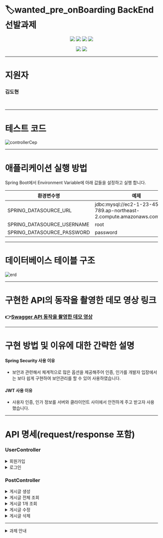 
# 🏷️wanted_pre_onBoarding BackEnd 선발과제

<div align="center">
 <img src="https://img.shields.io/badge/SpringBoot-6DB33F.svg?logo=Spring-Boot&logoColor=white" />
 <img src="https://img.shields.io/badge/SpringBoot-6DB33F.svg?logo=Spring-Boot&logoColor=white" />
 <img src="https://img.shields.io/badge/SpringSecurity-6DB33F.svg?logo=Spring-Security&logoColor=white" />
 <img src="https://img.shields.io/badge/MySQL-3776AB.svg?logo=MySql&logoColor=white" />

[//]: # ( <img src="https://img.shields.io/badge/Docker-2496ED.svg?logo=Docker&logoColor=white" />)
 <img src="https://img.shields.io/badge/AmazonEC2-FF9900.svg?logo=Amazon-EC2&logoColor=white" />
 <img src="https://img.shields.io/badge/Gradle-02303A.svg?logo=Gradle&logoColor=white" />

</div>

---

# 지원자
### 김도현

<br>

---

# 테스트 코드
![controllerCep](https://github.com/KimDohyoun79/wanted-pre-onboarding-backend/assets/57426594/b65b9460-996d-443c-893e-5f37222f90ff)


--- 

# 애플리케이션 실행 방법

Spring Boot에서 Environment Variable에 아래 값들을 설정하고 실행 합니다.


|환경변수명| 예제                                                                        |
|---|---------------------------------------------------------------------------|
|SPRING_DATASOURCE_URL| jdbc:mysql://ec2-1-23-456-789.ap-northeast-2.compute.amazonaws.com/wanted |
|SPRING_DATASOURCE_USERNAME| root                                                                      |
|SPRING_DATASOURCE_PASSWORD| password                                                                  |


--- 

# 데이터베이스 테이블 구조
![erd](https://github.com/KimDohyoun79/wanted-pre-onboarding-backend/assets/57426594/d2537358-be96-45dc-a785-9a9e5316adac)

--- 

# 구현한 API의 동작을 촬영한 데모 영상 링크

### 👉[Swagger API 동작을 촬영한 데모 영상](https://youtu.be/z-ZeVZ3FZ0Y)

--- 

# 구현 방법 및 이유에 대한 간략한 설명

#### Spring Security 사용 이유
- 보안과 관련해서 체계적으로 많은 옵션을 제공해주어 인증, 인가를 개발자 입장에서는 보다 쉽게 구현하여 보안관리를 할 수 있어 사용하였습니다.

#### JWT 사용 이유
- 사용자 인증, 인가 정보를 서버와 클라이언트 사이에서 안전하게 주고 받고자 사용했습니다.

--- 

# API 명세(request/response 포함)

### UserController

<details>
<summary>회원가입 </summary>
<div markdown="1">

- [POST] `/api/v1/users/signup`
  - #### Request
  ```json
    {
      "email" : "dokim123@naver.com",
      "password" : "dokim12345",
      "userName": "dokim"
    }
    ```
  - #### Response 성공
  ```json
  {
      "id": 1,
      "email": "dokim123@naver.com",
      "userName": "dokim"
  }
    ```
  
</div>
</details>


<details>
<summary> 로그인 </summary>
<div markdown="1">

- [POST] `/api/v1/users/login`
  - #### Request
  ```json
  {
      "email" : "dokim123@naver.com",
      "password" : "dokim12345"
  }
  ```

  - #### Response 성공
  ```json
  {
      "jwt": "eyJhbGciOiJIUzI1NiJ9.eyJlbWFpbCI6InN0cmluZzEyQDEyIiwiaWF0IjoxNjkyMTkxMjE1LCJleHAiOjE2OTIxOTQ4MTV9.LQmSW0w0-AAJoA8LoaQ_gjzej3dTUXNoVixeXx3LnV4"
  }
  ```

</div>
</details>


### PostController

<details>
<summary> 게시글 생성 </summary>
<div markdown="1">

- [POST] `/api/v1/posts/createPost`
  - #### Request
  ```json
  {
    "title": "안녕하세요",
    "body": "만나서 반갑습니다."
  }
  ```

  - #### Response 성공
  ```json
  {
    "message": "게시글 등록 완료",
    "postId": 1
  }
  ```

</div>
</details>


<details>
<summary> 게시글 전체 조회 </summary>
<div markdown="1">

- [GET] `/api/v1/posts`
  - #### Response 성공
  ```json
  

  {
    "id": 10,
    "title": "string",
    "body": "string",
    "userEmail": "string123@naver.com",
    "createdAt": "2023-08-16 21:34:09",
    "lastModifiedAt": ""
  },
  {
    "id": 9,
    "title": "string",
    "body": "string",
    "userEmail": "string123@naver.com",
    "createdAt": "2023-08-16 21:34:09",
    "lastModifiedAt": ""
  },
  {
    "id": 8,
    "title": "string",
    "body": "string",
    "userEmail": "string123@naver.com",
    "createdAt": "2023-08-16 21:34:08",
    "lastModifiedAt": ""
  },
  {
    "id": 7,
    "title": "string",
    "body": "string",
    "userEmail": "string123@naver.com",
    "createdAt": "2023-08-16 21:34:08",
    "lastModifiedAt": ""
  },
  {
    "id": 6,
    "title": "string",
    "body": "string",
    "userEmail": "string123@naver.com",
    "createdAt": "2023-08-16 21:34:07",
    "lastModifiedAt": ""
  },
  {
    "id": 5,
    "title": "string",
    "body": "string",
    "userEmail": "string123@naver.com",
    "createdAt": "2023-08-16 21:34:07",
    "lastModifiedAt": ""
  },
  {
    "id": 4,
    "title": "string",
    "body": "string",
    "userEmail": "string123@naver.com",
    "createdAt": "2023-08-16 21:34:06",
    "lastModifiedAt": ""
  },
  {
    "id": 3,
    "title": "string",
    "body": "string",
    "userEmail": "string123@naver.com",
    "createdAt": "2023-08-16 21:34:06",
    "lastModifiedAt": ""
  },
  {
    "id": 2,
    "title": "string",
    "body": "string",
    "userEmail": "string123@naver.com",
    "createdAt": "2023-08-16 21:34:04",
    "lastModifiedAt": ""
  },
  {
    "id": 1,
    "title": "안녕하세요",
    "body": "만나서 반갑습니다.",
    "userEmail": "string12@12",
    "createdAt": "2023-08-16 22:18:57",
    "lastModifiedAt": ""
  }

  ```

</div>
</details>


<details>
<summary> 게시글 1개 조회 </summary>
<div markdown="1">

- [GET] `/api/v1/posts/{postId}`

  - #### Response 성공
  ```json
  {
    "id": 10,
    "title": "string",
    "body": "string",
    "userEmail": "string123@naver.com",
    "createdAt": "2023-08-16 21:34:09",
    "lastModifiedAt": ""
  }
  ```

</div>
</details>


<details>
<summary> 게시글 수정 </summary>
<div markdown="1">

- [PUT] `/api/v1/posts/{postId}`
  - #### Request
  ```json
  {
    "title": "update title",
    "body": "update body"
  }
  ```

  - #### Response 성공
  ```json
  {
    "message": "게시물 수정 완료",
    "postId": 1
  }
  ```

</div>
</details>


<details>
<summary> 게시글 삭제 </summary>
<div markdown="1">

- [DELETE] `/api/v1/posts/{postId}`

  - #### Response 성공
  ```json
  {
    "message": "게시물 삭제 완료",
    "postId": 11
  }
  ```

</div>
</details>


---


<details>
<summary> 과제 안내 </summary>
<div markdown="1">

#### [원티드 프리온 보딩 인턴쉽 8월](https://www.wanted.co.kr/events/pre_ob_be_6#noticeContainer)
#### [과제 내용 링크](https://github.com/lordmyshepherd-edu/wanted-pre-onboardung-backend-selection-assignment#readme)
  <details>
  <summary> 과제 내용 </summary>
  <div markdown="1">

# 원티드 프리온보딩 백엔드 인턴십 - 선발 과제
<br></br>
## 1. 과제 안내
### 과제 안내

- 본 과제는 원티드 프리온보딩 백엔드 인턴십 과정 이수를 위한 최소한의 수준을 파악하고, 교육생 선별을 목적으로 합니다.
- 교육생은 Python/Flask, Python/Django, JavaScript/Express, Java/Spring Boot 중 기술 스택을 선택하여, 게시판을 관리하는 RESTful API를 개발하고 그 결과를 제출해야 합니다. (3. API 요구사항 참고)
- 데이터 저장소로는 MySQL 8.0 버전의 관계형데이터베이스를 사용해주세요.
- API의 정상 동작 여부, 작성된 코드의 품질, Git & Github의 사용 수준 등이 평가 기준이 됩니다.
- 요구사항에 맞게 API를 만든 후에 아래의 기능을 추가할 경우 가산점이 주어집니다.
  - 통합 테스트 또는 단위 테스트 코드를 추가한 경우
  - docker compose를 이용하여 애플리케이션 환경을 구성한 경우 (README.md 파일에 docker-compose 실행 방법 반드시 기입)
  - 클라우드 환경(AWS, GCP)에 배포 환경을 설계하고 애플리케이션을 배포한 경우 (README.md 파일에 배포된 API 주소와 설계한 AWS 환경 그림으로 첨부)
- 진행 중 발생하는 문의사항은 이 레포지토리의 Issue로 등록해주세요.

### 과제 제출 필수 사항

- 과제의 소스코드는 반드시 본인의 GitHub 레포지토리에 **Public**으로 설정하여 업로드 해주세요.
- 레파지토리의 이름은 `wanted-pre-onboarding-backend`로 지정해야 합니다.
- README.md 파일에는 다음과 같은 사항들이 포함되어야 합니다:
  - 지원자의 성명
  - 애플리케이션의 실행 방법 (엔드포인트 호출 방법 포함)
  - 데이터베이스 테이블 구조
  - 구현한 API의 동작을 촬영한 데모 영상 링크
  - 구현 방법 및 이유에 대한 간략한 설명
  - API 명세(request/response 포함)
- 과제 제출은 참가 신청 시 수행한 과제의 레포지토리 주소를 제출하면 됩니다.

<br></br>
## 2. 주의 사항
- 제출한 링크가 잘못되었거나, 레파지토리에 접근할 수 없는 경우에는 탈락 처리됩니다.
- “과제 제출 필수 사항”을 준수하지 않을 경우에도 탈락 처리됩니다.
- 레파지토리에 접속했을 때 바로 소스코드가 보일 수 있도록 해주세요. 불필요한 depth는 허용되지 않습니다.
- 과제 제출 후에는 코드 변경을 지양해주시고, 평가와 무관하게 수정을 하고 싶을 경우 default branch(master or main)가 아닌 별도의 브랜치에서 작업해주세요.

<br></br>
## 3. API 요구 사항
게시판을 관리하는 RESTful API를 개발해 주세요. 이때, 다음의 기능을 구현해야 합니다. 데이터베이스의 테이블 설계는 지원자분의 판단에 맡겨져 있습니다. 요구사항을 충족시키는 데 필요하다고 생각되는 구조로 자유롭게 설계해 주세요.

- **과제 1. 사용자 회원가입 엔드포인트**
  - 이메일과 비밀번호로 회원가입할 수 있는 엔드포인트를 구현해 주세요.
  - 이메일과 비밀번호에 대한 유효성 검사를 구현해 주세요.
    - 이메일 조건: **@** 포함
    - 비밀번호 조건: 8자 이상
    - 비밀번호는 반드시 암호화하여 저장해 주세요.
    - 이메일과 비밀번호의 유효성 검사는 위의 조건만으로 진행해 주세요. 추가적인 유효성 검사 조건은 포함하지 마세요.
- **과제 2. 사용자 로그인 엔드포인트**
  - 사용자가 올바른 이메일과 비밀번호를 제공하면, 사용자 인증을 거친 후에 JWT(JSON Web Token)를 생성하여 사용자에게 반환하도록 해주세요.
  - 과제 1과 마찬가지로 회원가입 엔드포인트에 이메일과 비밀번호의 유효성 검사기능을 구현해주세요.
- **과제 3. 새로운 게시글을 생성하는 엔드포인트**
- **과제 4. 게시글 목록을 조회하는 엔드포인트**
  - 반드시 Pagination 기능을 구현해 주세요.
- **과제 5. 특정 게시글을 조회하는 엔드포인트**
  - 게시글의 ID를 받아 해당 게시글을 조회하는 엔드포인트를 구현해 주세요.
- **과제 6. 특정 게시글을 수정하는 엔드포인트**
  - 게시글의 ID와 수정 내용을 받아 해당 게시글을 수정하는 엔드포인트를 구현해 주세요.
  - 게시글을 수정할 수 있는 사용자는 게시글 작성자만이어야 합니다.
- **과제 7. 특정 게시글을 삭제하는 엔드포인트**
  - 게시글의 ID를 받아 해당 게시글을 삭제하는 엔드포인트를 구현해 주세요.
  - 게시글을 삭제할 수 있는 사용자는 게시글 작성자만이어야 합니다.

  </div>
  </details>

</div>
</details>